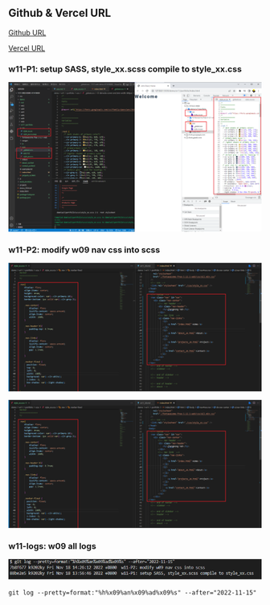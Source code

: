 ## Github & Vercel URL

[Github URL](https://github.com/k9202ky/1111-web-demo-411418030)

[Vercel URL](https://1111-web-demo-411418030-8j4p.vercel.app/)

### w11-P1: setup SASS, style_xx.scss compile to style_xx.css

![](w11-p1.png)

### w11-P2: modify w09 nav css into scss

![](w11-p2-1.png)

![](w11-p2-1.png)

### w11-logs: w09 all logs

![](w11-logs.png)

```
git log --pretty=format:"%h%x09%an%x09%ad%x09%s" --after="2022-11-15"
```
